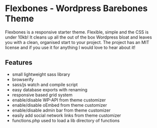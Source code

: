 # Flexbones -  Wordpress Barebones Theme

Flexbones is a responsive starter theme. Flexible, simple and the CSS is under 10kb! It cleans up all the out of the box Wordpress bloat and leaves you with a clean, organised start to your project. The project has an MIT license and if you use it for anything I would love to hear about it!

## Features

* small lightweight sass library
* browserify
* sass/js watch and compile script
* easy database exports with renaming
* responsive based grid system
* enable/disable WP-API from theme customizer
* enable/disable oEmbed from theme customizer
* enable/disable admin bar from theme customizer
* easily add social network links from theme customizer
* functions.php used to load a lib directory of functions
